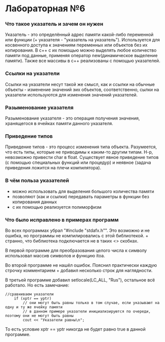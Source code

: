 # Лабораторная №6

### Что такое указатель и зачем он нужен

Указатель - это определённый адрес памяти какой-либо переменной или функции (+ указателя - "указатель на указатель").
Используется для косвенного доступа к значениям переменных или объектов без их копирования.
В c++ с их помощью можно выделять любое количество памяти под данные, применяя оператор new(динамическое выделение памяти).
Также все массивы в c++ реализованы с помощью указателей.

### Ссылки на указатели

Ссылки на указатели несут такой же смысл, как и ссылки на обычные объекты - изменение значений эих объектов, соответственно, сылки на указатели используются для изменения значений указателей.

### Разыменование указателя

Разыменование указателя - это операция получения значения, хранящегося в ячейках памяти данного указателя.

### Приведение типов

Приведение типов - это процесс изменения типа объекта. Разумеется, что есть типы, которые не приводимы к каким-то другим типам. Н-р, невозможно привести char в float.
Существует явное приведение типов (с помощью специальных функций или процедур) и неявное (задача приведения ложится на плечи компилятора).

### В чём польза указателей

+ можно использовать для выделения большого количества памяти
+ позволяют (как и ссылки) передавать параметры в функции без копирования данных
+ с их помощью реализуется полиморфизм

### Что было исправлено в примерах программ
Во всех программах убрал "#include "stdafx.h"". Это возможно и не ошибка, но программы не компилировались с этой библиотекой. + странно, что библиотека подключается не в таких <> скобках.

В первой программе для преобразования целого числа к символу использовал массив символов и функцию itoa.

Во второй программе не нашёл ошибок. Пояснил практически каждую строчку комментарием + добавил несколько строк для наглядности.

В третьей программе добавил setlocale(LC_ALL, "Rus"), остальное всё работало. Но есть замечание:
```
//сравниваем указатели
    if (xptr == yptr)
        // они могут быть равны только в том случае, если указывают на одну и ту же ячейку памяти
        // в данном примере указатели инициализируются по очереди, поэтому они не могут быть равны
        cout << "Указатели равны\n";
```
То есть условие xptr == yptr никогда не будет равно true в данной программе.